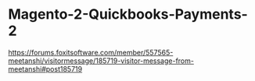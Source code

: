 # Magento-2-Quickbooks-Payments-2
https://forums.foxitsoftware.com/member/557565-meetanshi/visitormessage/185719-visitor-message-from-meetanshi#post185719
